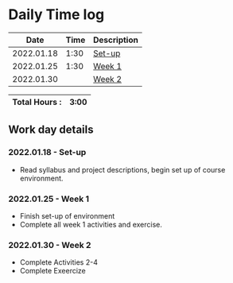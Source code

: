 # Daily Time log

| Date             | Time | Description         |
|------------------|------|---------------------|
| 2022.01.18       | 1:30 | [Set-up](#20220118Set-up) |
| 2022.01.25       | 1:30 | [Week 1](#20220125Week1) |
| 2022.01.30       |      | [Week 2](#20220130Week2) |




| Total Hours : | 3:00 |
|:--------------|-----:|

## Work day details

### 2022.01.18 - Set-up
- Read syllabus and project descriptions, begin set up of course environment.

### 2022.01.25 - Week 1
- Finish set-up of environment
- Complete all week 1 activities and exercise.

### 2022.01.30 - Week 2
- Complete Activities 2-4
- Complete Exeercize





